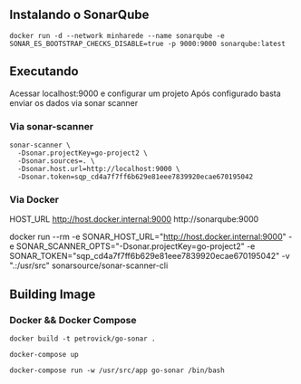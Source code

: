## Instalando o SonarQube

```
docker run -d --network minharede --name sonarqube -e SONAR_ES_BOOTSTRAP_CHECKS_DISABLE=true -p 9000:9000 sonarqube:latest
```

## Executando
Acessar localhost:9000 e configurar um projeto
Após configurado basta enviar os dados via sonar scanner


### Via sonar-scanner
```
sonar-scanner \
  -Dsonar.projectKey=go-project2 \
  -Dsonar.sources=. \
  -Dsonar.host.url=http://localhost:9000 \
  -Dsonar.token=sqp_cd4a7f7ff6b629e81eee7839920ecae670195042
```

### Via Docker

HOST_URL
http://host.docker.internal:9000
http://sonarqube:9000

docker run --rm -e SONAR_HOST_URL="http://host.docker.internal:9000"  -e SONAR_SCANNER_OPTS="-Dsonar.projectKey=go-project2" -e SONAR_TOKEN="sqp_cd4a7f7ff6b629e81eee7839920ecae670195042" -v ".:/usr/src" sonarsource/sonar-scanner-cli



## Building Image

### Docker && Docker Compose
```
docker build -t petrovick/go-sonar .
```

```
docker-compose up
```

```
docker-compose run -w /usr/src/app go-sonar /bin/bash
```

